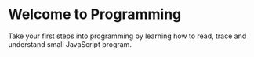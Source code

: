# Welcome to Programming

Take your first steps into programming by learning how to read, trace and understand small JavaScript program.
